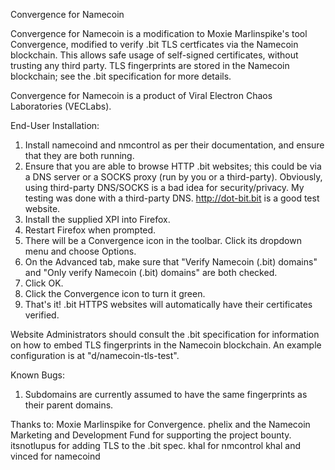 Convergence for Namecoin

Convergence for Namecoin is a modification to Moxie Marlinspike's tool Convergence, modified to verify .bit TLS certficates via the Namecoin blockchain.  This allows safe usage of self-signed certificates, without trusting any third party.  TLS fingerprints are stored in the Namecoin blockchain; see the .bit specification for more details.

Convergence for Namecoin is a product of Viral Electron Chaos Laboratories (VECLabs).

End-User Installation:
1. Install namecoind and nmcontrol as per their documentation, and ensure that they are both running.
2. Ensure that you are able to browse HTTP .bit websites; this could be via a DNS server or a SOCKS proxy (run by you or a third-party).  Obviously, using third-party DNS/SOCKS is a bad idea for security/privacy.  My testing was done with a third-party DNS.  http://dot-bit.bit is a good test website.
3. Install the supplied XPI into Firefox.
4. Restart Firefox when prompted.
5. There will be a Convergence icon in the toolbar.  Click its dropdown menu and choose Options.
6. On the Advanced tab, make sure that "Verify Namecoin (.bit) domains" and "Only verify Namecoin (.bit) domains" are both checked.
7. Click OK.
8. Click the Convergence icon to turn it green.
9. That's it!  .bit HTTPS websites will automatically have their certificates verified.

Website Administrators should consult the .bit specification for information on how to embed TLS fingerprints in the Namecoin blockchain.  An example configuration is at "d/namecoin-tls-test".

Known Bugs:
1. Subdomains are currently assumed to have the same fingerprints as their parent domains.

Thanks to:
Moxie Marlinspike for Convergence.
phelix and the Namecoin Marketing and Development Fund for supporting the project bounty.
itsnotlupus for adding TLS to the .bit spec.
khal for nmcontrol
khal and vinced for namecoind